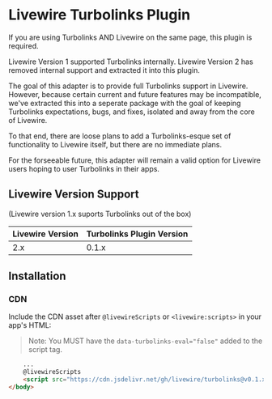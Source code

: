 # Livewire Turbolinks Plugin

If you are using Turbolinks AND Livewire on the same page, this plugin is required.

Livewire Version 1 supported Turbolinks internally. Livewire Version 2 has removed internal support and extracted it into this plugin.

The goal of this adapter is to provide full Turbolinks support in Livewire. However, because certain current and future features may be incompatible, we've extracted this into a seperate package with the goal of keeping Turbolinks expectations, bugs, and fixes, isolated and away from the core of Livewire.

To that end, there are loose plans to add a Turbolinks-esque set of functionality to Livewire itself, but there are no immediate plans.

For the forseeable future, this adapter will remain a valid option for Livewire users hoping to user Turbolinks in their apps.

## Livewire Version Support
(Livewire version 1.x suports Turbolinks out of the box)

Livewire Version | Turbolinks Plugin Version
--- | ---
2.x | 0.1.x

## Installation
### CDN
Include the CDN asset after `@livewireScripts` or  `<livewire:scripts>` in your app's HTML:

> Note: You MUST have the `data-turbolinks-eval="false"` added to the script tag.

```html
    ...
    @livewireScripts
    <script src="https://cdn.jsdelivr.net/gh/livewire/turbolinks@v0.1.x/dist/livewire-turbolinks.js" data-turbolinks-eval="false"></script>
</body>
```
